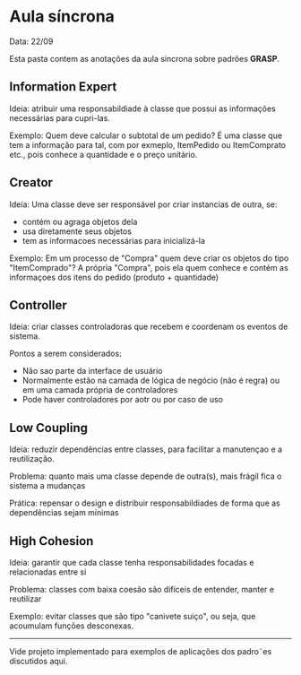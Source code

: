 # Aula síncrona 

Data: 22/09

Esta pasta contem as anotações da aula sincrona sobre padrões **GRASP**.


## Information Expert

Ideia: atribuir uma responsabildiade à classe que possui as informações necessárias para cupri-las.

Exemplo: Quem deve calcular o subtotal de um pedido? É uma classe que tem a informação para tal, com por exmeplo, ItemPedido ou ItemComprato etc., pois conhece a quantidade e o preço unitário.


## Creator

Ideia: Uma classe deve ser responsável por criar instancias de outra, se:
 - contém ou agraga objetos dela
 - usa diretamente seus objetos
 - tem as informacoes necessárias para inicializá-la

Exemplo: Em um processo de "Compra" quem deve criar os objetos do tipo "ItemComprado"? A própria "Compra", pois ela quem conhece e contém as informaçoes dos itens do pedido (produto + quantidade)


## Controller

Ideia: criar classes controladoras que recebem e coordenam os eventos de sistema.

Pontos a serem considerados:
 - Não sao parte da interface de usuário
 - Normalmente estão na camada de lógica de negócio (não é regra) ou em uma camada própria de controladores
 - Pode haver controladores por aotr ou por caso de uso


## Low Coupling

Ideia: reduzir dependências entre classes, para facilitar a manutençao e a reutilização.

Problema: quanto mais uma classe depende de outra(s), mais frágil fica o sistema a mudanças

Prática: repensar o design e distribuir responsabildiades de forma que as dependências sejam mínimas


## High Cohesion

Ideia: garantir que cada classe tenha responsabilidades focadas e relacionadas entre si

Problema: classes com baixa coesão são difíceis de entender, manter e reutilizar

Exemplo: evitar classes que são tipo "canivete suiço", ou seja, que acoumulam funções desconexas.

---

Vide projeto implementado para exemplos de aplicações dos padro˜es discutidos aqui.